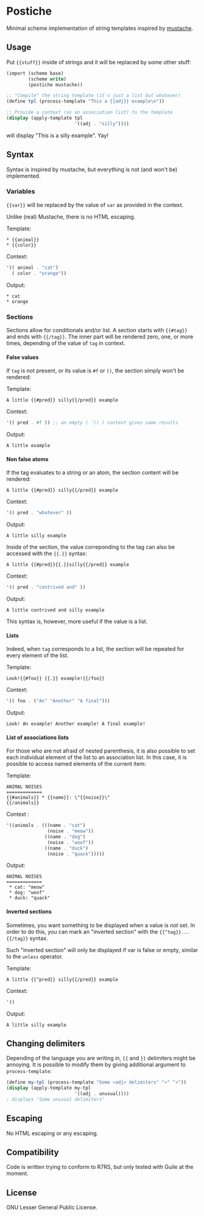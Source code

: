 # Postiche

Minimal scheme implementation of string templates inspired by
[mustache](https://mustache.github.io/).

## Usage

Put `{{stuff}}` inside of strings and it will be replaced by some
other stuff:

```scheme
(import (scheme base)
        (scheme write)
        (postiche mustache))

;; "Compile" the string template (it's just a list but whatever)
(define tpl (process-template "This a {{adj}} example\n"))

;; Provide a context (as an association list) to the template
(display (apply-template tpl
                         '((adj . "silly"))))

```

will display "This is a silly example". Yay!


## Syntax

Syntax is inspired by mustache, but everything is not (and won't be)
implemented. 

### Variables 
`{{var}}` will be replaced by the value of `var` as provided in the
context. 

Unlike (real) Mustache, there is no HTML escaping. 

Template:

```
* {{animal}}
* {{color}}
```

Context:

```scheme
'(( animal . "cat")
  ( color . "orange"))
```

Output:
```
* cat
* orange
```

### Sections

Sections allow for conditionals and/or list. A section starts with
`{{#tag}}` and ends with `{{/tag}}`. The inner part will be rendered
zero, one, or more times, depending of the value of `tag` in context.

#### False values

If `tag` is not present, or its value is `#f` or `()`, the section
simply won't be rendered:

Template:

```
A little {{#pred}} silly{{/pred}} example
```

Context:

```scheme
'(( pred . #f )) ;; an empty ( '() ) context gives same results
```

Output:

```
A little example
```

#### Non false atoms

If the tag evaluates to a string or an atom, the section content will
be rendered:

```
A little {{#pred}} silly{{/pred}} example
```

Context:

```scheme
'(( pred . "whatever" )) 
```

Output:

```
A little silly example
```

Inside of the section, the value correponding to the tag can also be
accessed with the `{{.}}` syntax: 

```
A little {{#pred}}{{.}}silly{{/pred}} example
```

Context:

```scheme
'(( pred . "contrived and" )) 
```

Output:

```
A little contrived and silly example
```

This syntax is, however, more useful if the value is a list.

#### Lists

Indeed, when `tag` corresponds to a list, the section will be repeated
for every element of the list.

Template:

```
Look!{{#foo}} {{.}} example!{{/foo}}
```

Context:

```scheme
'(( foo . ("An" "Another" "A final")))
```

Output:

```
Look! An example! Another example! A final example!
```

#### List of associations lists

For those who are not afraid of nested parenthesis, it is also
possible to set each individual element of the list to an association
list. In this case, it is possible to access named elements of the
current item:

Template:

```
ANIMAL NOISES
=============
{{#animals}} * {{name}}: \"{{noise}}\"
{{/animals}}
```

Context :

```scheme
'((animals . (((name . "cat")
               (noise . "meow"))
              ((name . "dog")
               (noise . "woof"))
              ((name . "duck")
               (noise . "quack")))))
```

Output: 

```
ANIMAL NOISES
=============
 * cat: "meow"
 * dog: "woof"
 * duck: "quack"
```


#### Inverted sections

Sometimes, you want something to be displayed when a value is *not*
set. In order to do this, you can mark an "inverted section" with the
`{{^tag}}...{{/tag}}` syntax.

Such "inverted section" will only be displayed if var is false or
empty, similar to the `unless` operator.

Template:

```
A little {{^pred}} silly{{/pred}} example
```

Context:

```scheme
'()
```

Output:

```
A little silly example
```

## Changing delimiters

Depending of the language you are writing in, `{{` and `}}` delimiters
might be annoying. It is possible to modify them by giving additional
argument to `process-template`:

```scheme
(define my-tpl (process-template "Some «adj» delimiters" "«" "»"))
(display (apply-template my-tpl
                         '((adj . unusual))))
; displays "Some unusual delimiters"
```


## Escaping

No HTML escaping or any escaping. 

## Compatibility 

Code is written trying to conform to R7RS, but only tested with Guile
at the moment. 

## License

GNU Lesser General Public License.
